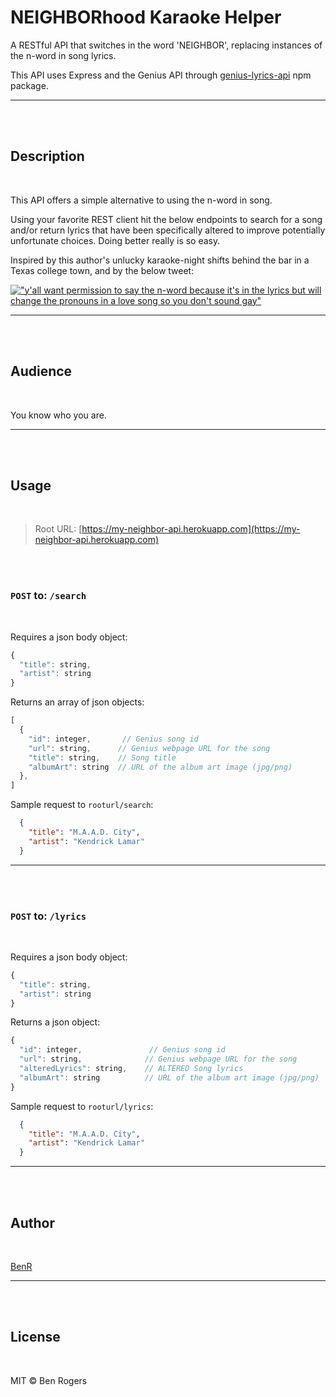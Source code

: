 # NEIGHBORhood Karaoke Helper

A RESTful API that switches in the word 'NEIGHBOR', replacing instances of the n-word in song lyrics.

This API uses Express and the Genius API through [genius-lyrics-api](https://github.com/farshed/genius-lyrics-api) npm package.

---
</br>
</br>

## Description

</br>

This API offers a simple alternative to using the n-word in song.

Using your favorite REST client hit the below endpoints to search for a song and/or return lyrics that have been specifically altered to improve potentially unfortunate choices. Doing better really is so easy.

Inspired by this author's unlucky karaoke-night shifts behind the bar in a Texas college town, and by the below tweet:

[!["y'all want permission to say the n-word because it's in the lyrics but will change the pronouns in a love song so you don't sound gay"
](readmeImages/kelpyTweet.png
"Razor-sharp tweet by @kelseybuckles")
](https://twitter.com/kelseybuckles/status/1191719815473483776)

---
</br>
</br>

## Audience

</br>

You know who you are.

---
</br>
</br>

## Usage

</br>

> Root URL: [https://my-neighbor-api.herokuapp.com](https://my-neighbor-api.herokuapp.com)

</br>
</br>

### `POST` to: `/search`

</br>

Requires a json body object:

```js
{
  "title": string,
  "artist": string
}
```

Returns an array of json objects:

```js
[
  {
    "id": integer,       // Genius song id
    "url": string,      // Genius webpage URL for the song
    "title": string,    // Song title
    "albumArt": string  // URL of the album art image (jpg/png)
  },
]
```

Sample request to `rooturl/search`:

```json
  {
    "title": "M.A.A.D. City",
    "artist": "Kendrick Lamar"
  }
```

---
</br>
</br>

### `POST` to: `/lyrics`

</br>

Requires a json body object:

```js
{
  "title": string,
  "artist": string
}
```

Returns a json object:

```js
{
  "id": integer,               // Genius song id
  "url": string,              // Genius webpage URL for the song
  "alteredLyrics": string,    // ALTERED Song lyrics
  "albumArt": string          // URL of the album art image (jpg/png)
}
```

Sample request to `rooturl/lyrics`:

```json
  {
    "title": "M.A.A.D. City",
    "artist": "Kendrick Lamar"
  }
```

---
</br>
</br>

## Author

</br>

[BenR](https://github.com/thisbenrogers)

---
</br>
</br>

## License

</br>

MIT © Ben Rogers